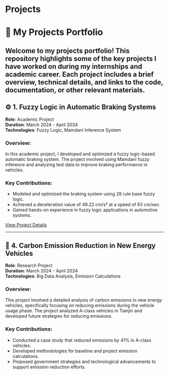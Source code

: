 # Projects
# 🚀 My Projects Portfolio

Welcome to my projects portfolio! This repository highlights some of the key projects I have worked on during my internships and academic career. Each project includes a brief overview, technical details, and links to the code, documentation, or other relevant materials.
---

## ⚙️ **1. Fuzzy Logic in Automatic Braking Systems**
**Role**: Academic Project  
**Duration**: March 2024 - April 2024  
**Technologies**: Fuzzy Logic, Mamdani Inference System

### Overview:
In this academic project, I developed and optimized a fuzzy logic-based automatic braking system. The project involved using Mamdani fuzzy inference and analyzing test data to improve braking performance in vehicles.

### Key Contributions:
- Modeled and optimized the braking system using 28 rule base fuzzy logic.
- Achieved a deceleration value of 49.22 cm/s² at a speed of 63 cm/sec.
- Gained hands-on experience in fuzzy logic applications in automotive systems.

[View Project Details](https://github.com/Reet521/Projects/blob/main/fuzzy%20term%20paper%5B1%5D.docx)

---

## 🌱 **4. Carbon Emission Reduction in New Energy Vehicles**
**Role**: Research Project  
**Duration**: March 2024 - April 2024  
**Technologies**: Big Data Analysis, Emission Calculations

### Overview:
This project involved a detailed analysis of carbon emissions in new energy vehicles, specifically focusing on reducing emissions during the vehicle usage phase. The project analyzed A-class vehicles in Tianjin and developed future strategies for reducing emissions.

### Key Contributions:
- Conducted a case study that reduced emissions by 41% in A-class vehicles.
- Developed methodologies for baseline and project emission calculations.
- Proposed government strategies and technological advancements to support emission reduction efforts.



